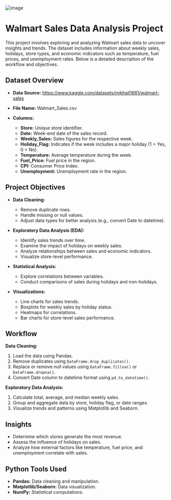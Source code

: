 ![image](https://github.com/user-attachments/assets/fcc9d6a2-357e-4520-8548-3e532cb36700)


# Walmart Sales Data Analysis Project

This project involves exploring and analyzing Walmart sales data to uncover insights and trends. The dataset includes information about weekly sales, holidays, store types, and economic indicators such as temperature, fuel prices, and unemployment rates. Below is a detailed description of the workflow and objectives.

## Dataset Overview

* **Data Source:** https://www.kaggle.com/datasets/mikhail1681/walmart-sales
  
* **File Name:** Walmart_Sales.csv

* **Columns:**

    * **Store:** Unique store identifier.
    * **Date:** Week-end date of the sales record.
    * **Weekly_Sales:** Sales figures for the respective week.
    * **Holiday_Flag:** Indicates if the week includes a major holiday (1 = Yes, 0 = No).
    * **Temperature:** Average temperature during the week.
    * **Fuel_Price:** Fuel price in the region.
    * **CPI:** Consumer Price Index.
    * **Unemployment:** Unemployment rate in the region.

## Project Objectives

* **Data Cleaning:**
    * Remove duplicate rows.
    * Handle missing or null values.
    * Adjust data types for better analysis (e.g., convert Date to datetime).

* **Exploratory Data Analysis (EDA):**
    * Identify sales trends over time.
    * Examine the impact of holidays on weekly sales.
    * Analyze relationships between sales and economic indicators.
    * Visualize store-level performance.

* **Statistical Analysis:**
    * Explore correlations between variables.
    * Conduct comparisons of sales during holidays and non-holidays.

* **Visualizations:**
    * Line charts for sales trends.
    * Boxplots for weekly sales by holiday status.
    * Heatmaps for correlations.
    * Bar charts for store-level sales performance.

## Workflow

**Data Cleaning:**

1. Load the data using Pandas.
2. Remove duplicates using `DataFrame.drop_duplicates()`.
3. Replace or remove null values using `DataFrame.fillna()` or `DataFrame.dropna()`.
4. Convert Date column to datetime format using `pd.to_datetime()`.

**Exploratory Data Analysis:**

1. Calculate total, average, and median weekly sales.
2. Group and aggregate data by store, holiday flag, or date ranges.
3. Visualize trends and patterns using Matplotlib and Seaborn.

## Insights

* Determine which stores generate the most revenue.
* Assess the influence of holidays on sales.
* Analyze how external factors like temperature, fuel price, and unemployment correlate with sales.

## Python Tools Used

* **Pandas:** Data cleaning and manipulation.
* **Matplotlib/Seaborn:** Data visualization.
* **NumPy:** Statistical computations.
